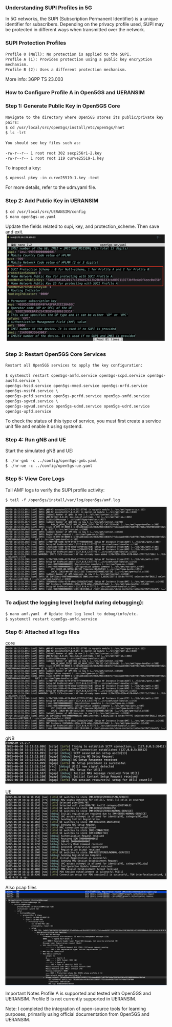 ### Understanding SUPI Profiles in 5G

In 5G networks, the SUPI (Subscription Permanent Identifier) is a unique identifier for subscribers. Depending on the privacy profile used, SUPI may be protected in different ways when transmitted over the network.

### SUPI Protection Profiles

    Profile 0 (Null): No protection is applied to the SUPI. 
    Profile A (1): Provides protection using a public key encryption mechanism. 
    Profile B (2): Uses a different protection mechanism.

More info: 3GPP TS 23.003

### How to Configure Profile A in Open5GS and UERANSIM

### Step 1: Generate Public Key in Open5GS Core
    Navigate to the directory where Open5GS stores its public/private key pairs:
    $ cd /usr/local/src/open5gs/install/etc/open5gs/hnet
    $ ls -lrt

    You should see key files such as:

    -rw-r--r-- 1 root root 302 secp256r1-2.key
    -rw-r--r-- 1 root root 119 curve25519-1.key

To inspect a key:

    $ openssl pkey -in curve25519-1.key -text

For more details, refer to the udm.yaml file.

### Step 2: Add Public Key in UERANSIM

    $ cd /usr/local/src/UERANSIM/config
    $ nano open5gs-ue.yaml

Update the fields related to supi, key, and protection_scheme. Then save and exit.
![ue_config_highlights](../../Pictures/ue_highlighted.png)


### Step 3: Restart Open5GS Core Services

    Restart all Open5GS services to apply the key configuration:

    $ systemctl restart open5gs-amfd.service open5gs-scpd.service open5gs-ausfd.service \
    open5gs-hssd.service open5gs-mmed.service open5gs-nrfd.service open5gs-nssfd.service \
    open5gs-pcfd.service open5gs-pcrfd.service open5gs-smfd.service open5gs-sgwcd.service \
    open5gs-sgwud.service open5gs-udmd.service open5gs-udrd.service open5gs-upfd.service

To check the status of this type of service, you must first create a service unit file and enable it using systemd.

### Step 4: Run gNB and UE

Start the simulated gNB and UE:

    $ ./nr-gnb -c ../config/open5gs-gnb.yaml
    $ ./nr-ue -c ../config/open5gs-ue.yaml

### Step 5: View Core Logs

Tail AMF logs to verify the SUPI profile activity:

    $ tail -f /open5gs/install/var/log/open5gs/amf.log
![AMF_logs](../../Pictures/AMF_logs.png)


### To adjust the logging level (helpful during debugging):

    $ nano amf.yaml  # Update the log level to debug/info/etc.
    $ systemctl restart open5gs-amfd.service 

### Step 6: Attached all logs files 
core
![AMF_logs](../../Pictures/AMF_logs.png)

gNB
![gNB_logs](../../Pictures/gnb_logs.png)

UE
![UE_logs](../../Pictures/ue_logs.png)

Also pcap files
![Wireshark_pcap](../../Pictures/SUCI_profileA.png)



Important Notes
    Profile A is supported and tested with Open5GS and UERANSIM.
    Profile B is not currently supported in UERANSIM.

Note:
    I completed the integration of open-source tools for learning purposes, primarily using official documentation from Open5GS and UERANSIM.


